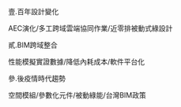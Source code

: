 壹.百年設計變化

AEC演化/多工跨域雲端協同作業/近零排被動式綠設計

貳.BIM跨域整合

性能模擬實證數據/降低內耗成本/軟件平台化

參.後疫情時代趨勢

空間模組/參數化元件/被動綠能/台灣BIM政策